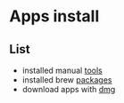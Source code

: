 # Apps install

## List

* installed manual [tools][tools]
* installed brew [packages][packages]
* download apps with [dmg][dmg]

[tools]:<./TOOLS.MD>

[packages]:<./PACKAGES.MD>

[dmg]:<./DMG.MD>